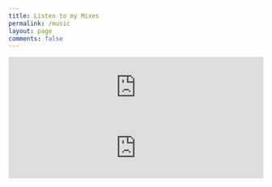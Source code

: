 ```yaml
---
title: Listen to my Mixes
permalink: /music
layout: page
comments: false
---
```


<iframe width="100%" height="120" src="https://www.mixcloud.com/widget/iframe/?hide_cover=1&{{site.mode}}=1&feed=%2Ffreuer%2F002-boiling-the-room%2F" frameborder="0" ></iframe>
<iframe width="100%" height="120" src="https://www.mixcloud.com/widget/iframe/?hide_cover=1&{{site.mode}}=1&feed=%2Ffreuer%2F001-deep-vocal-house%2F" frameborder="0" ></iframe>
